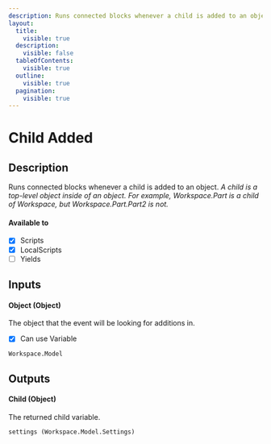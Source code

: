 ```yaml
---
description: Runs connected blocks whenever a child is added to an object.
layout:
  title:
    visible: true
  description:
    visible: false
  tableOfContents:
    visible: true
  outline:
    visible: true
  pagination:
    visible: true
---
```


# Child Added

## Description

Runs connected blocks whenever a child is added to an object. *A child is a top-level object inside of an object. For example, Workspace.Part is a child of Workspace, but Workspace.Part.Part2 is not.*

#### Available to

* [x] Scripts
* [x] LocalScripts
* [ ] Yields

## Inputs

#### Object (Object)

The object that the event will be looking for additions in.

* [x] Can use Variable

```
Workspace.Model
```

## Outputs

#### Child (Object)

The returned child variable.

```
settings (Workspace.Model.Settings)
```
